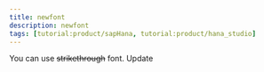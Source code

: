 ```yaml
---
title: newfont
description: newfont
tags: [tutorial:product/sapHana, tutorial:product/hana_studio]
---
```

You can use ~~strikethrough~~ font.
Update
